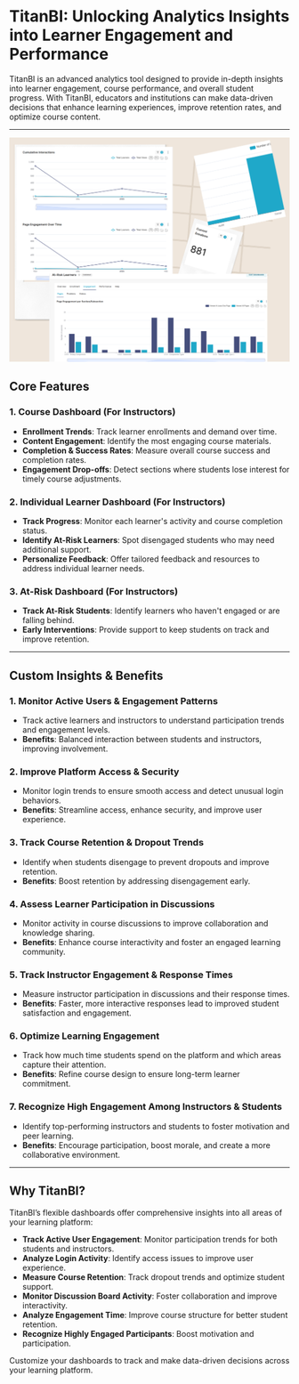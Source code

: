 # TitanBI: Unlocking Analytics Insights into Learner Engagement and Performance

TitanBI is an advanced analytics tool designed to provide in-depth insights into learner engagement, course performance, and overall student progress. With TitanBI, educators and institutions can make data-driven decisions that enhance learning experiences, improve retention rates, and optimize course content.

---
![titanbi1](../images/titanbi1.png)

## Core Features

### 1. **Course Dashboard (For Instructors)**
- **Enrollment Trends**: Track learner enrollments and demand over time.
- **Content Engagement**: Identify the most engaging course materials.
- **Completion & Success Rates**: Measure overall course success and completion rates.
- **Engagement Drop-offs**: Detect sections where students lose interest for timely course adjustments.

### 2. **Individual Learner Dashboard (For Instructors)**
- **Track Progress**: Monitor each learner's activity and course completion status.
- **Identify At-Risk Learners**: Spot disengaged students who may need additional support.
- **Personalize Feedback**: Offer tailored feedback and resources to address individual learner needs.

### 3. **At-Risk Dashboard (For Instructors)**
- **Track At-Risk Students**: Identify learners who haven't engaged or are falling behind.
- **Early Interventions**: Provide support to keep students on track and improve retention.

---

## Custom Insights & Benefits

### 1. **Monitor Active Users & Engagement Patterns**
- Track active learners and instructors to understand participation trends and engagement levels.
- **Benefits**: Balanced interaction between students and instructors, improving involvement.

### 2. **Improve Platform Access & Security**
- Monitor login trends to ensure smooth access and detect unusual login behaviors.
- **Benefits**: Streamline access, enhance security, and improve user experience.

### 3. **Track Course Retention & Dropout Trends**
- Identify when students disengage to prevent dropouts and improve retention.
- **Benefits**: Boost retention by addressing disengagement early.

### 4. **Assess Learner Participation in Discussions**
- Monitor activity in course discussions to improve collaboration and knowledge sharing.
- **Benefits**: Enhance course interactivity and foster an engaged learning community.

### 5. **Track Instructor Engagement & Response Times**
- Measure instructor participation in discussions and their response times.
- **Benefits**: Faster, more interactive responses lead to improved student satisfaction and engagement.

### 6. **Optimize Learning Engagement**
- Track how much time students spend on the platform and which areas capture their attention.
- **Benefits**: Refine course design to ensure long-term learner commitment.

### 7. **Recognize High Engagement Among Instructors & Students**
- Identify top-performing instructors and students to foster motivation and peer learning.
- **Benefits**: Encourage participation, boost morale, and create a more collaborative environment.

---

## Why TitanBI?

TitanBI’s flexible dashboards offer comprehensive insights into all areas of your learning platform:

- **Track Active User Engagement**: Monitor participation trends for both students and instructors.
- **Analyze Login Activity**: Identify access issues to improve user experience.
- **Measure Course Retention**: Track dropout trends and optimize student support.
- **Monitor Discussion Board Activity**: Foster collaboration and improve interactivity.
- **Analyze Engagement Time**: Improve course structure for better student retention.
- **Recognize Highly Engaged Participants**: Boost motivation and participation.

Customize your dashboards to track and make data-driven decisions across your learning platform.
